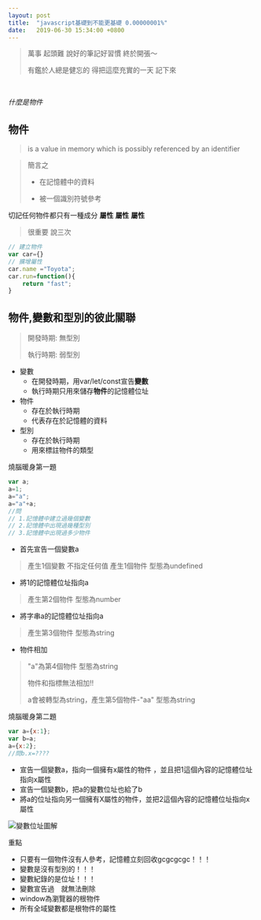 ```yaml
---
layout: post
title:  "javascript基礎到不能更基礎 0.00000001%"
date:   2019-06-30 15:34:00 +0800
---
```




> 萬事 起頭難  說好的筆記好習慣 終於開張～
>
> 有鑑於人總是健忘的 得把這麼充實的一天 記下來　

​	 

*什麼是物件* 



## 物件

> is a value in memory which is possibly referenced by an identifier

> 簡言之 
>
> - 在記憶體中的資料
>
> - 被一個識別符號參考



切記任何物件都只有一種成分 **屬性**  **屬性** **屬性**

> 很重要 說三次



```javascript
// 建立物件
var car={} 
// 擴增屬性
car.name ="Toyota"; 
car.run=function(){
    return "fast";
}
```



## 物件,變數和型別的彼此關聯

> 開發時期: 無型別
>
> 執行時期: 弱型別

- 變數
  - 在開發時期，用var/let/const宣告**變數** 
  - 執行時期只用來儲存**物件**的記憶體位址
- 物件
  - 存在於執行時期
  - 代表存在於記憶體的資料
- 型別
  - 存在於執行時期
  - 用來標註物件的類型



燒腦暖身第一題

```javascript
var a;
a=1;
a="a";
a="a"+a;
//問
// 1.記憶體中建立過幾個變數
// 2.記憶體中出現過幾種型別
// 3.記憶體中出現過多少物件
```

- 首先宣告一個變數a 

> 產生1個變數 不指定任何值  產生1個物件 型態為undefined

- 將1的記憶體位址指向a

> 產生第2個物件 型態為number

- 將字串a的記憶體位址指向a

> 產生第3個物件 型態為string

- 物件相加

> "a"為第4個物件 型態為string 
>
> 物件和指標無法相加!!
>
> a會被轉型為string，產生第5個物件-"aa" 型態為string 



燒腦暖身第二題

```javascript
var a={x:1};
var b=a;
a={x:2};
//問b.x=????
```

- 宣告一個變數a，指向一個擁有x屬性的物件 ，並且把1這個內容的記憶體位址指向x屬性
- 宣告一個變數b，把a的變數位址也給了b
- 將a的位址指向另一個擁有X屬性的物件，並把2這個內容的記憶體位址指向x屬性

![變數位址圖解](https://imgur.com/OffzzqO)







重點

- 只要有一個物件沒有人參考，記憶體立刻回收gcgcgcgc！！！
- 變數是沒有型別的！！！
- 變數紀錄的是位址！！！
- 變數宣告過　就無法刪除
- window為瀏覽器的根物件
- 所有全域變數都是根物件的屬性

